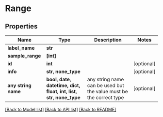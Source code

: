 # Range


## Properties
Name | Type | Description | Notes
------------ | ------------- | ------------- | -------------
**label_name** | **str** |  | 
**sample_range** | **[int]** |  | 
**id** | **int** |  | [optional] 
**info** | **str, none_type** |  | [optional] 
**any string name** | **bool, date, datetime, dict, float, int, list, str, none_type** | any string name can be used but the value must be the correct type | [optional]

[[Back to Model list]](../README.md#documentation-for-models) [[Back to API list]](../README.md#documentation-for-api-endpoints) [[Back to README]](../README.md)


